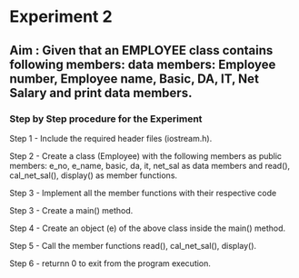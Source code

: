 # Experiment 2
## Aim : Given that an EMPLOYEE class contains following members: data members: Employee number, Employee name, Basic, DA, IT, Net Salary and print data members.
### Step by Step procedure for the Experiment
Step 1 - Include the required header files (iostream.h).

Step 2 - Create a class (Employee) with the following members as public members: e_no, e_name, basic, da, it, net_sal as data members and read(), cal_net_sal(), display() as member functions.

Step 3 - Implement all the member functions with their respective code

Step 3 - Create a main() method.

Step 4 - Create an object (e) of the above class inside the main() method.

Step 5 - Call the member functions read(), cal_net_sal(), display().

Step 6 - returnn 0 to exit from the program execution.
